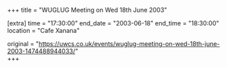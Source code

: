 +++
title = "WUGLUG Meeting on Wed 18th June 2003"

[extra]
time = "17:30:00"
end_date = "2003-06-18"
end_time = "18:30:00"
location = "Cafe Xanana"

original = "https://uwcs.co.uk/events/wuglug-meeting-on-wed-18th-june-2003-1474488944033/"    
+++



